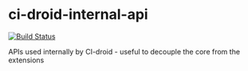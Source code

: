 # ci-droid-internal-api

[![Build Status](https://travis-ci.org/societe-generale/ci-droid-internal-api.svg?branch=master)](https://travis-ci.org/societe-generale/ci-droid-internal-api)

APIs used internally by CI-droid - useful to decouple the core from the extensions
